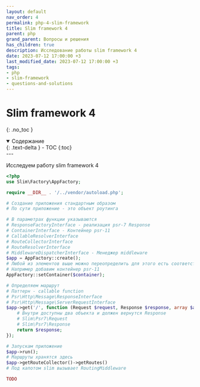 ```yaml
---
layout: default
nav_order: 4
permalink: php-4-slim-framework
title: Slim framework 4
parent: php
grand_parent: Вопросы и решения
has_children: true
description: Исследование работы slim framework 4
date: 2023-07-12 17:00:00 +3
last_modified_date: 2023-07-12 17:00:00 +3
tags:
- php
- slim-framework
- questions-and-solutions
---
```


# Slim framework 4
{: .no_toc }

<details open markdown="block">
  <summary>
    Содержание
  </summary>
  {: .text-delta }
- TOC
{:toc}
</details>
---

Исследуем работу slim framework 4

````php
<?php
use Slim\Factory\AppFactory;

require __DIR__ . '/../vendor/autoload.php';

# Создание приложения стандартным образом
# По сути приложение - это объект роутинга

# В параметрах функции указываются
# ResponseFactoryInterface - реализация psr-7 Response 
# ContainerInterface - Контейнер psr-11
# CallableResolverInterface
# RouteCollectorInterface
# RouteResolverInterface
# MiddlewareDispatcherInterface - Менеджер middleware
$app = AppFactory::create();
# Любой из элементов выше можно переопределить для этого есть соответствующие методы
# Например добавим контейнер psr-11
AppFactory::setContainer($container);

# Определяем маршрут
# Паттерн - callable function
# Psr\Http\Message\ResponseInterface 
# Psr\Http\Message\ServerRequestInterface
$app->get('/', function (Request $request, Response $response, array $args) {
    # Внутри доступны два объекта и должен вернутся Response
    # Slim\Psr7\Request
    # Slim\Psr7\Response
    return $response;
});

# Запускам приложение
$app->run();
# Маршруты хранятся здесь
$app->getRouteCollector()->getRoutes()
# Под капотом slim вызывает RoutingMiddleware

TODO
````